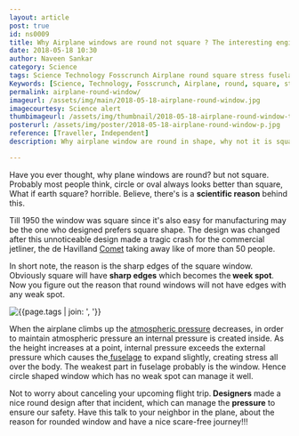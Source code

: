 ```yaml
---
layout: article
post: true
id: ns0009
title: Why Airplane windows are round not square ? The interesting engineering explanation.
date: 2018-05-18 10:30
author: Naveen Sankar
category: Science
tags: Science Technology Fosscrunch Airplane round square stress fuselage window atmospheric-pressure internal-pressure 
Keywords: [Science, Technology, Fosscrunch, Airplane, round, square, stress, fuselage, window, atmospheric-pressure, internal-pressure ]
permalink: airplane-round-window/
imageurl: /assets/img/main/2018-05-18-airplane-round-window.jpg
imagecourtesy: Science alert
thumbimageurl: /assets/img/thumbnail/2018-05-18-airplane-round-window-t.jpg
posterurl: /assets/img/poster/2018-05-18-airplane-round-window-p.jpg
reference: [Traveller, Independent]
description: Why airplane window are round in shape, why not it is square in shape? there is a scientific reason behind this design concept. Explore the blog to know more.

---
```

<p>
<span class="first-letter">H</span>ave you ever thought, why plane windows are round? but not square. Probably most people think, circle or oval always looks better than square, What if earth square? horrible. Believe, there's is a <strong>scientific reason</strong> behind this.</p>
<p>Till 1950 the window was square since it's also easy for manufacturing may be the one who designed prefers square shape. The design was changed after this unnoticeable design made a tragic crash for the commercial jetliner, the de Havilland <a href="https://en.wikipedia.org/wiki/De_Havilland_Comet">Comet</a> taking away like of more than 50 people.</p>
<p>In short note, the reason is the sharp edges of the square window. Obviously square will have <strong>sharp edges</strong> which becomes the<strong> week spot</strong>. Now you figure out the reason that round windows will not have edges with any weak spot.</p><div class="article-main-img artimg2">
	<img src="{{ site.baseurl }}/assets/img/main/2018-05-18-airplane-round-window-01.jpg" alt="{{page.tags | join: ', '}}" />
</div><p>When the airplane climbs up the <a href="https://en.wikipedia.org/wiki/Atmospheric_pressure">atmospheric pressure</a> decreases, in order to maintain atmospheric pressure an internal pressure is created inside. As the height increases at a point, internal pressure exceeds the external pressure which causes the<a href="https://en.wikipedia.org/wiki/Fuselage"> fuselage</a> to expand slightly, creating stress all over the body. The weakest part in fuselage probably is the window. Hence circle shaped window which has no weak spot can manage it well.</p>
<p>Not to worry about canceling your upcoming flight trip.<strong> Designers</strong> made a nice round design after that incident, which can manage the <strong>pressure</strong> to ensure our safety. Have this talk to your neighbor in the plane, about the reason for rounded window and have a nice scare-free journey!!!</p>
